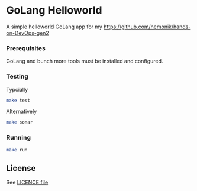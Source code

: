 # GoLang Helloworld

A simple helloworld GoLang app for my <https://github.com/nemonik/hands-on-DevOps-gen2>

### Prerequisites

GoLang and bunch more tools must be installed and configured.

### Testing

Typcially

```bash
make test
```

Alternatively

```bash
make sonar
```

### Running

```bash
make run
```

## License

See [LICENCE file](https://raw.githubusercontent.com/nemonik/helloworld-gen2/master/LICENSE)
